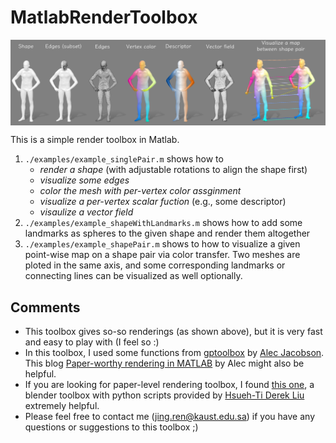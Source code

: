 # MatlabRenderToolbox
 
<img align="center"  src="/results/overview.png" width="1200">

This is a simple render toolbox in Matlab. 
1. ```./examples/example_singlePair.m``` shows how to 
   * *render a shape* (with adjustable rotations to align the shape first)
   * *visualize some edges*
   * *color the mesh with per-vertex color assginment*
   * *visualize a per-vertex scalar fuction* (e.g., some descriptor)
   * *visaulize a vector field*
2. ```./examples/example_shapeWithLandmarks.m``` shows how to add some landmarks as spheres to the given shape and render them altogether
3. ```./examples/example_shapePair.m``` shows to how to visualize a given point-wise map on a shape pair via color transfer. Two meshes are ploted in the same axis, and some corresponding landmarks or connecting lines can be visualized as well optionally. 

## Comments
- This toolbox gives so-so renderings (as shown above), but it is very fast and easy to play with (I feel so :)
- In this toolbox, I used some functions from [gptoolbox](https://github.com/alecjacobson/gptoolbox) by [Alec Jacobson](https://github.com/alecjacobson). This blog [Paper-worthy rendering in MATLAB](https://www.alecjacobson.com/weblog/?p=4732) by Alec might also be helpful.
- If you are looking for paper-level rendering toolbox, I found [this one](https://github.com/HTDerekLiu/BlenderToolbox), a blender toolbox with python scripts provided by [Hsueh-Ti Derek Liu](https://github.com/HTDerekLiu) extremely helpful. 
- Please feel free to contact me (jing.ren@kaust.edu.sa) if you have any questions or suggestions to this toolbox ;)
